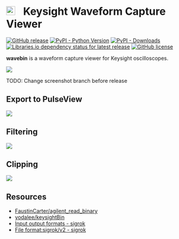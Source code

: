 # <img src="icon.ico" width=24 style="margin-right: 15px;" /> Keysight Waveform Capture Viewer

[![GitHub release](https://img.shields.io/github/release/sam210723/wavebin.svg)](https://pypi.org/project/wavebin/)
[![PyPI - Python Version](https://img.shields.io/pypi/pyversions/wavebin)](https://pypi.org/project/wavebin/)
[![PyPI - Downloads](https://img.shields.io/pypi/dw/wavebin)](https://pypi.org/project/wavebin/)
[![Libraries.io dependency status for latest release](https://img.shields.io/librariesio/release/pypi/wavebin)](https://libraries.io/pypi/wavebin)
[![GitHub license](https://img.shields.io/github/license/sam210723/wavebin.svg)](https://github.com/sam210723/wavebin/master/LICENSE)

**wavebin** is a waveform capture viewer for Keysight oscilloscopes.

![](https://raw.githubusercontent.com/sam210723/wavebin/v2.0/screenshots/wavebin.png)

TODO: Change screenshot branch before release


## Export to PulseView
![](https://raw.githubusercontent.com/sam210723/wavebin/v2.0/screenshots/pulseview.png)


## Filtering
![](https://raw.githubusercontent.com/sam210723/wavebin/v2.0/screenshots/filtering.png)


## Clipping
![](https://raw.githubusercontent.com/sam210723/wavebin/v2.0/screenshots/clipping.png)


## Resources
  - [FaustinCarter/agilent_read_binary](https://github.com/FaustinCarter/agilent_read_binary)
  - [yodalee/keysightBin](https://github.com/yodalee/keysightBin/)
  - [Input output formats - sigrok](https://sigrok.org/wiki/Input_output_formats)
  - [File format:sigrok/v2 - sigrok](https://sigrok.org/wiki/File_format:Sigrok/v2)
